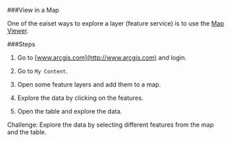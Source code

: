 ###View in a Map

One of the eaiset ways to explore a layer (feature service) is to use the [Map Viewer](http://doc.arcgis.com/en/arcgis-online/use-maps/view-maps.htm). 

###Steps

1. Go to [www.arcgis.com](http://www.arcgis.com) and login.

2. Go to `My Content`.

3. Open some feature layers and add them to a map.

4. Explore the data by clicking on the features.

5. Open the table and explore the data.

Challenge: Explore the data by selecting different features from the map and the table.